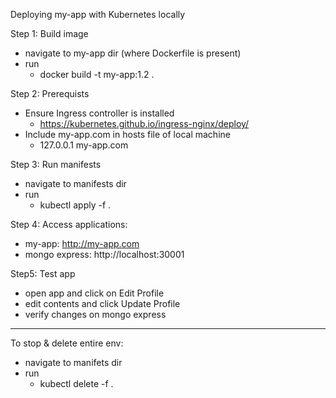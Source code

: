 Deploying my-app with Kubernetes locally

Step 1: Build image
- navigate to my-app dir (where Dockerfile is present)
- run
    - docker build -t my-app:1.2 .

Step 2: Prerequists
- Ensure Ingress controller is installed
    - https://kubernetes.github.io/ingress-nginx/deploy/
- Include my-app.com in hosts file of local machine
    - 127.0.0.1 my-app.com

Step 3: Run manifests
- navigate to manifests dir
- run
    - kubectl apply -f .

Step 4: Access applications:
- my-app: http://my-app.com
- mongo express: http://localhost:30001

Step5: Test app
- open app and click on Edit Profile
- edit contents and click Update Profile
- verify changes on mongo express
---

To stop & delete entire env:
- navigate to manifets dir
- run
    - kubectl delete -f .

